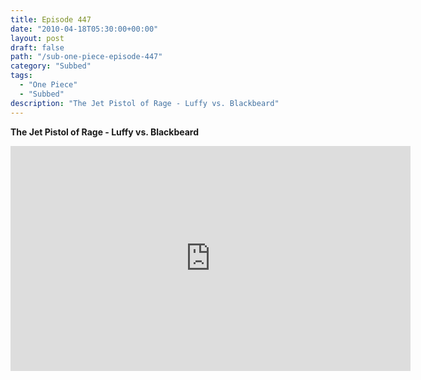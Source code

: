 ```yaml
---
title: Episode 447
date: "2010-04-18T05:30:00+00:00"
layout: post
draft: false
path: "/sub-one-piece-episode-447"
category: "Subbed"
tags:
  - "One Piece"
  - "Subbed"
description: "The Jet Pistol of Rage - Luffy vs. Blackbeard"
---
```


**The Jet Pistol of Rage - Luffy vs. Blackbeard**

<iframe width="640" height="360" src="https://www.rapidvideo.com/e/G6FRPERE03" frameborder="0" marginwidth=0 marginheight=0 scrolling=no allowfullscreen></iframe>

